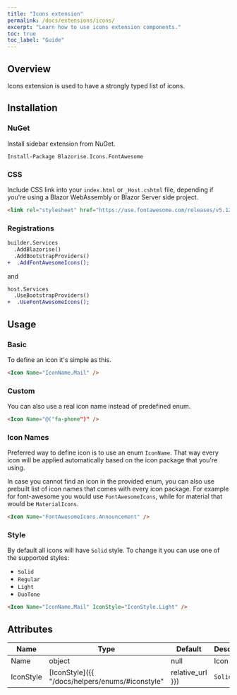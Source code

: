 ```yaml
---
title: "Icons extension"
permalink: /docs/extensions/icons/
excerpt: "Learn how to use icons extension components."
toc: true
toc_label: "Guide"
---
```


## Overview

Icons extension is used to have a strongly typed list of icons.

## Installation

### NuGet

Install sidebar extension from NuGet.

```
Install-Package Blazorise.Icons.FontAwesome
```

### CSS

Include CSS link into your `index.html` or `_Host.cshtml` file, depending if you're using a Blazor WebAssembly or Blazor Server side project.

```html
<link rel="stylesheet" href="https://use.fontawesome.com/releases/v5.12.0/css/all.css">
```

### Registrations

```diff
builder.Services
  .AddBlazorise()
  .AddBootstrapProviders()
+  .AddFontAwesomeIcons();
```

and

```diff
host.Services
  .UseBootstrapProviders()
+  .UseFontAwesomeIcons();
```

## Usage

### Basic

To define an icon it's simple as this.

```html
<Icon Name="IconName.Mail" />
```

### Custom

You can also use a real icon name instead of predefined enum.

```html
<Icon Name="@("fa-phone")" />
```

### Icon Names

Preferred way to define icon is to use an enum `IconName`. That way every icon will be applied automatically based on the icon package that you're using.

In case you cannot find an icon in the provided enum, you can also use prebuilt list of icon names that comes with every icon package. For example for font-awesome you would use `FontAwesomeIcons`, while for material that would be `MaterialIcons`.

```html
<Icon Name="FontAwesomeIcons.Announcement" />
```

### Style

By default all icons will have `Solid` style. To change it you can use one of the supported styles:

- `Solid`
- `Regular`
- `Light`
- `DuoTone`

```html
<Icon Name="IconName.Mail" IconStyle="IconStyle.Light" />
```

## Attributes

| Name              | Type                                                                    | Default  | Description                                                                   |
|-------------------|-------------------------------------------------------------------------|----------|-------------------------------------------------------------------------------|
| Name              | object                                                                  | null     | Icon name.                                                                    |
| IconStyle         | [IconStyle]({{ "/docs/helpers/enums/#iconstyle" | relative_url }})      | `Solid`  | Suggested icon style.                                                         |
